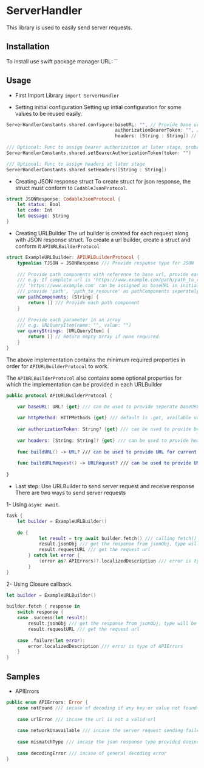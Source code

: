 # ServerHandler
This library is used to easily send server requests.

## Installation
To install use swift package manager
URL:
``

## Usage

- First Import Library
`import ServerHandler`

- Setting initial configuration
Setting up intial configuration for some values to be reused easily.

```swift
ServerHandlerConstants.shared.configure(baseURL: "", // Provide base url for server
                                        authorizationBearerToken: "", // Optional: Header: Authorization : Bearer\(key). Can be assigned later.
                                        headers: [String : String]) // Optional: Extra headers to be assigned with api. Can be assigned later.
                                        
/// Optional: Func to assign bearer authorization at later stage, probably after login
ServerHandlerConstants.shared.setBearerAuthorizationToken(token: "")

/// Optional: Func to assign headers at later stage
ServerHandlerConstants.shared.setHeaders([String : String])
```

- Creating JSON response struct
To create struct for json response, the struct must conform to `CodableJsonProtocol`.

```swift
struct JSONResponse: CodableJsonProtocol {
    let status: Bool
    let code: Int
    let message: String
}
```

- Creating URLBuilder
The url builder is created for each request along with JSON response struct. To create a url builder, create a struct and conform it `APIURLBuilderProtocol`

```swift
struct ExampleURLBuilder: APIURLBuilderProtocol {
    typealias TJSON = JSONResponse /// Provide response type for JSON
    
    /// Provide path components with reference to base url, provide each path component seperately
    /// e.g. If complete url is 'https://www.example.com/path/path_to_resource',
    /// 'https://www.example.com' can be assigned as baseURL in initial configuration, then
    /// provide 'path', 'path_to_resource' as pathComponents seperately as individual strings in the array
    var pathComponents: [String] {
        return [] /// Provide each path component
    }
    
    /// Provide each parameter in an array
    /// e.g. URLQueryItem(name: "", value: "")
    var queryStrings: [URLQueryItem] {
        return [] // Return empty array if none required
    }
}
``` 
The above implementation contains the minimum required properties in order for `APIURLBuilderProtocol` to work.

The `APIURLBuilderProtocol` also contains some optional properties for which the implementation can be provided in each URLBuilder

```swift
public protocol APIURLBuilderProtocol {

    var baseURL: URL? {get} /// can be used to provide seperate baseURL for current implementation. Default is `ServerHandlerConstants.baseURL`
    
    var httpMethod: HTTPMethods {get} /// default is .get, available values .get, .post, .put, .delete
    
    var authorizationToken: String? {get} /// can be used to provide bearer authorization token for current implementation. Default is `ServerHandlerConstants.authorizationToken`
    
    var headers: [String: String]? {get} /// can be used to provide headers for current implementation. Default is `ServerHandlerConstants.customHeaders`
    
    func buildURL() -> URL? /// can be used to provide URL for current implementation
    
    func buildURLRequest() -> URLRequest? /// can be used to provide URLRequest for current implementation
    
}
```

- Last step: Use URLBuilder to send server request and receive response
There are two ways to send server requests

1- Using `async await`.

```swift
Task {
    let builder = ExampleURLBuilder()
                
    do {
            let result = try await builder.fetch() /// calling fetch() function on builder sends the request
            result.jsonObj /// get the response from jsonObj, type will be TJSON provided in URLBuilder
            result.requestURL /// get the request url
        } catch let error {
            (error as? APIErrors)?.localizedDescription /// error is type of APIErrors
        }
}
```

2- Using Closure callback.

```swift
let builder = ExampleURLBuilder()
            
builder.fetch { response in
    switch response {
    case .success(let result):
        result.jsonObj /// get the response from jsonObj, type will be TJSON provided in URLBuilder
        result.requestURL /// get the request url
        
    case .failure(let error):
        error.localizedDescription /// error is type of APIErrors
    }
}
```

## Samples

- APIErrors
```swift
public enum APIErrors: Error {
    case notFound /// incase of decoding if any key or value not found
    
    case urlError /// incase the url is not a valid url
    
    case networkUnavailable /// incase the server request sending failed
    
    case mismatchType /// incase the json response type provided doesnot match with json received from server
    
    case decodingError /// incase of general decoding error
}
```
